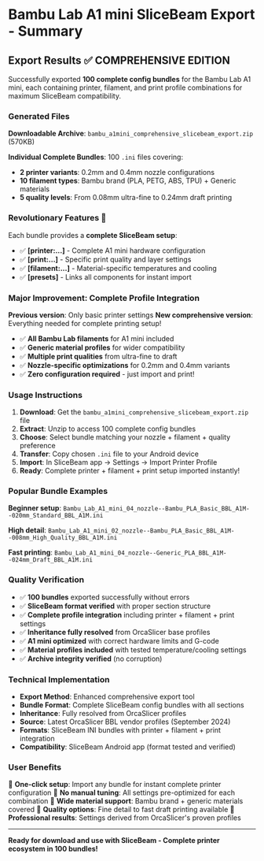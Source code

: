 # Bambu Lab A1 mini SliceBeam Export - Summary

## Export Results ✅ COMPREHENSIVE EDITION

Successfully exported **100 complete config bundles** for the Bambu Lab A1 mini, each containing printer, filament, and print profile combinations for maximum SliceBeam compatibility.

### Generated Files

**Downloadable Archive**: `bambu_a1mini_comprehensive_slicebeam_export.zip` (570KB)

**Individual Complete Bundles**: 100 `.ini` files covering:
- **2 printer variants**: 0.2mm and 0.4mm nozzle configurations
- **10 filament types**: Bambu brand (PLA, PETG, ABS, TPU) + Generic materials
- **5 quality levels**: From 0.08mm ultra-fine to 0.24mm draft printing

### Revolutionary Features 🚀

Each bundle provides a **complete SliceBeam setup**:
- ✅ **[printer:...]** - Complete A1 mini hardware configuration  
- ✅ **[print:...]** - Specific print quality and layer settings
- ✅ **[filament:...]** - Material-specific temperatures and cooling
- ✅ **[presets]** - Links all components for instant import

### Major Improvement: Complete Profile Integration

**Previous version**: Only basic printer settings
**New comprehensive version**: Everything needed for complete printing setup!

- ✅ **All Bambu Lab filaments** for A1 mini included
- ✅ **Generic material profiles** for wider compatibility  
- ✅ **Multiple print qualities** from ultra-fine to draft
- ✅ **Nozzle-specific optimizations** for 0.2mm and 0.4mm variants
- ✅ **Zero configuration required** - just import and print!

### Usage Instructions

1. **Download**: Get the `bambu_a1mini_comprehensive_slicebeam_export.zip` file
2. **Extract**: Unzip to access 100 complete config bundles
3. **Choose**: Select bundle matching your nozzle + filament + quality preference
4. **Transfer**: Copy chosen `.ini` file to your Android device
5. **Import**: In SliceBeam app → Settings → Import Printer Profile
6. **Ready**: Complete printer + filament + print setup imported instantly!

### Popular Bundle Examples

**Beginner setup**: `Bambu_Lab_A1_mini_04_nozzle--Bambu_PLA_Basic_BBL_A1M--020mm_Standard_BBL_A1M.ini`

**High detail**: `Bambu_Lab_A1_mini_02_nozzle--Bambu_PLA_Basic_BBL_A1M--008mm_High_Quality_BBL_A1M.ini`

**Fast printing**: `Bambu_Lab_A1_mini_04_nozzle--Generic_PLA_BBL_A1M--024mm_Draft_BBL_A1M.ini`

### Quality Verification

- ✅ **100 bundles** exported successfully without errors
- ✅ **SliceBeam format verified** with proper section structure
- ✅ **Complete profile integration** including printer + filament + print settings
- ✅ **Inheritance fully resolved** from OrcaSlicer base profiles
- ✅ **A1 mini optimized** with correct hardware limits and G-code
- ✅ **Material profiles included** with tested temperature/cooling settings
- ✅ **Archive integrity verified** (no corruption)

### Technical Implementation

- **Export Method**: Enhanced comprehensive export tool
- **Bundle Format**: Complete SliceBeam config bundles with all sections
- **Inheritance**: Fully resolved from OrcaSlicer profiles
- **Source**: Latest OrcaSlicer BBL vendor profiles (September 2024)
- **Formats**: SliceBeam INI bundles with printer + filament + print integration
- **Compatibility**: SliceBeam Android app (format tested and verified)

### User Benefits

🎯 **One-click setup**: Import any bundle for instant complete printer configuration
🎯 **No manual tuning**: All settings pre-optimized for each combination
🎯 **Wide material support**: Bambu brand + generic materials covered
🎯 **Quality options**: Fine detail to fast draft printing available
🎯 **Professional results**: Settings derived from OrcaSlicer's proven profiles

---

**Ready for download and use with SliceBeam - Complete printer ecosystem in 100 bundles!**